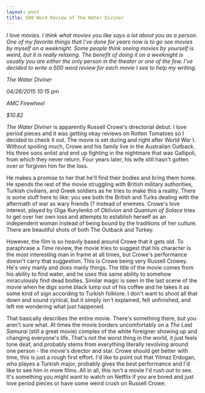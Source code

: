 ```yaml
---
layout: post
title: 500 Word Review of The Water Diviner 
---
```


*I love movies. I think what movies you like says a lot about you as a person. One of my favorite things that I've done for years now is to go see movies by myself on a weeknight. Some people think seeing movies by yourself is weird, but it is really relaxing. The benefit of doing it on a weeknight is usually you are either the only person in the theater or one of the few. I've decided to write a 500 word review for each movie I see to help my writing.*

*The Water Diviner*

*04/26/2015 10:15 pm*

*AMC Firewheel*

*$10.82* 

*The Water Diviner* is apparently Russell Crowe's directorial debut. I love period pieces and it was getting okay reviews on Rotten Tomatoes so I decided to check it out. The movie is set during and right after World War I. Without spoiling much, Crowe and his family live in the Australian Outback. His three sons enlist and end up fighting in the nightmare that was Gallipoli, from which they never return. Four years later, his wife still hasn't gotten over or forgiven him for the loss.

He makes a promise to her that he'll find their bodies and bring them home. He spends the rest of the movie struggling with British military authorities, Turkish civilians, and Greek soldiers as he tries to make this a reality. There is some stuff here to like: you see both the British and Turks dealing with the aftermath of war as wary friends (? instead of enemies. Crowe's love interest, played by Olga Kurylenko of *Oblivion* and *Quantum of Solace* tries to get over her own loss and attempts to establish herself as an independent woman instead of being bound by the traditions of her culture. There are beautiful shots of both The Outback and Turkey. 

However, the film is so heavily based around Crowe that it gets old. To paraphrase a *Time* review, the movie tries to suggest that his character is the most interesting man in frame at all times, but Crowe's performance doesn't carry that suggestion. This is Crowe being very Russell Crowey. He's very manly and does manly things. The title of the movie comes from his ability to find water, and he uses this same ability to somehow miraculously find dead bodies. Similar magic is seen in the last scene of the movie when he digs some black lump out of his coffee and he takes it as some kind of sign according to Turkish folklore. I don't want to shoot all that down and sound cynical, but it simply isn't explained, felt unfinished, and left me wondering what just happened. 

That basically describes the entire movie. There's something there, but you aren't sure what. At times the movie borders uncomfortably on a *The Last Samurai* (still a great movie) complex of the white foreigner showing up and changing everyone's life. That's not the worst thing in the world, it just feels tone deaf, and probably stems from everything literally revolving around one person - the movie's director and star. Crowe should get better with time, this is just a rough first effort. I'd like to point out that Yilmaz Erdogan, who playes a Turkish major, probably gives the best performance and I'd like to see him in more films. All in all, this isn't a movie I'd rush out to see. It's something you might want to watch on Netflix if you are bored and just love period pieces or have some weird crush on Russell Crowe. 
